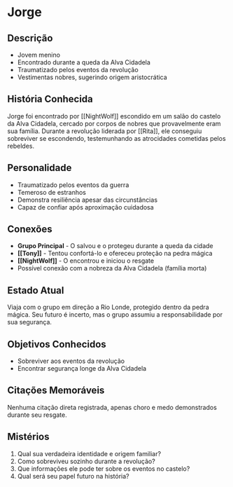 # Jorge

## Descrição
- Jovem menino
- Encontrado durante a queda da Alva Cidadela
- Traumatizado pelos eventos da revolução
- Vestimentas nobres, sugerindo origem aristocrática

## História Conhecida
Jorge foi encontrado por [[NightWolf]] escondido em um salão do castelo da Alva Cidadela, cercado por corpos de nobres que provavelmente eram sua família. Durante a revolução liderada por [[Rita]], ele conseguiu sobreviver se escondendo, testemunhando as atrocidades cometidas pelos rebeldes.

## Personalidade
- Traumatizado pelos eventos da guerra
- Temeroso de estranhos
- Demonstra resiliência apesar das circunstâncias
- Capaz de confiar após aproximação cuidadosa

## Conexões
- **Grupo Principal** - O salvou e o protegeu durante a queda da cidade
- **[[Tony]]** - Tentou confortá-lo e ofereceu proteção na pedra mágica
- **[[NightWolf]]** - O encontrou e iniciou o resgate
- Possível conexão com a nobreza da Alva Cidadela (família morta)

## Estado Atual
Viaja com o grupo em direção a Rio Londe, protegido dentro da pedra mágica. Seu futuro é incerto, mas o grupo assumiu a responsabilidade por sua segurança.

## Objetivos Conhecidos
- Sobreviver aos eventos da revolução
- Encontrar segurança longe da Alva Cidadela

## Citações Memoráveis
Nenhuma citação direta registrada, apenas choro e medo demonstrados durante seu resgate.

## Mistérios
1. Qual sua verdadeira identidade e origem familiar?
2. Como sobreviveu sozinho durante a revolução?
3. Que informações ele pode ter sobre os eventos no castelo?
4. Qual será seu papel futuro na história? 